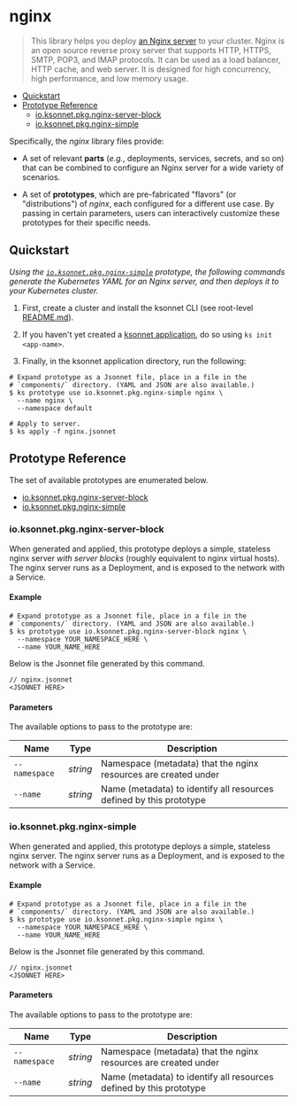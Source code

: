 # nginx

> This library helps you deploy [an Nginx server](https://www.nginx.com) to your cluster.
Nginx is an open source reverse proxy server that supports HTTP, HTTPS, SMTP, POP3, and IMAP protocols. It can be used as a load balancer, HTTP cache, and web server. It is designed for high concurrency, high performance, and low memory usage.


* [Quickstart](#quickstart)
* [Prototype Reference](#prototype-reference)
  * [io.ksonnet.pkg.nginx-server-block](#io.ksonnet.pkg.nginx-server-block)
  * [io.ksonnet.pkg.nginx-simple](#io.ksonnet.pkg.nginx-simple)

Specifically, the *nginx* library files provide:
* A set of relevant **parts** (_e.g._, deployments, services, secrets, and so on) that can be combined to configure an Nginx server for a wide variety of scenarios.

* A set of **prototypes**, which are pre-fabricated "flavors" (or "distributions") of *nginx*, each configured for a different use case. By passing in certain parameters, users can interactively customize these prototypes for their specific needs.

## Quickstart

*Using the [`io.ksonnet.pkg.nginx-simple`](io.ksonnet.pkg.nginx-simple) prototype, the following commands generate the Kubernetes YAML for an Nginx server, and then deploys it to your Kubernetes cluster.*

1. First, create a cluster and install the ksonnet CLI (see root-level [README.md](rootReadme)).

2. If you haven't yet created a [ksonnet application](linkToSomewhere), do so using `ks init <app-name>`.

3. Finally, in the ksonnet application directory, run the following:

```shell
# Expand prototype as a Jsonnet file, place in a file in the
# `components/` directory. (YAML and JSON are also available.)
$ ks prototype use io.ksonnet.pkg.nginx-simple nginx \
  --name nginx \
  --namespace default

# Apply to server.
$ ks apply -f nginx.jsonnet
```

## Prototype Reference

The set of available prototypes are enumerated below.

  * [io.ksonnet.pkg.nginx-server-block](#io.ksonnet.pkg.nginx-server-block)
  * [io.ksonnet.pkg.nginx-simple](#io.ksonnet.pkg.nginx-simple)

### io.ksonnet.pkg.nginx-server-block

When generated and applied, this prototype deploys a simple, stateless nginx server *with server blocks* (roughly equivalent to nginx virtual hosts). The nginx server runs as a Deployment, and is exposed to the network with a Service.

#### Example

```shell
# Expand prototype as a Jsonnet file, place in a file in the
# `components/` directory. (YAML and JSON are also available.)
$ ks prototype use io.ksonnet.pkg.nginx-server-block nginx \
  --namespace YOUR_NAMESPACE_HERE \
  --name YOUR_NAME_HERE
```

Below is the Jsonnet file generated by this command.

```
// nginx.jsonnet
<JSONNET HERE>
```

#### Parameters

The available options to pass to the prototype are:

| Name | Type | Description|
| --- | --- | --- |
| `--namespace` | *string* | Namespace (metadata) that the nginx resources are created under |
| `--name` | *string* | Name (metadata) to identify all resources defined by this prototype |
### io.ksonnet.pkg.nginx-simple

When generated and applied, this prototype deploys a simple, stateless nginx server. The nginx server runs as a Deployment, and is exposed to the network with a Service.

#### Example

```shell
# Expand prototype as a Jsonnet file, place in a file in the
# `components/` directory. (YAML and JSON are also available.)
$ ks prototype use io.ksonnet.pkg.nginx-simple nginx \
  --namespace YOUR_NAMESPACE_HERE \
  --name YOUR_NAME_HERE
```

Below is the Jsonnet file generated by this command.

```
// nginx.jsonnet
<JSONNET HERE>
```

#### Parameters

The available options to pass to the prototype are:

| Name | Type | Description|
| --- | --- | --- |
| `--namespace` | *string* | Namespace (metadata) that the nginx resources are created under |
| `--name` | *string* | Name (metadata) to identify all resources defined by this prototype |


[rootReadme]: https://github.com/ksonnet/mixins
